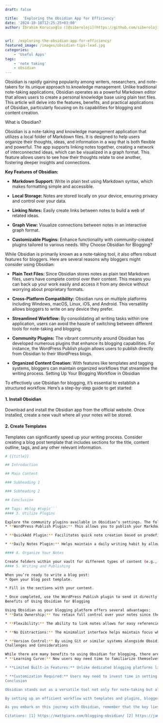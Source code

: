 ```yaml
---
draft: false

title:  'Exploring the Obsidian App for Efficiency'
date: '2024-10-18T12:25:25+03:00'
author: İbrahim Korucuoğlu ([@siberoloji](https://github.com/siberoloji))
 
 
url:  /exploring-the-obsidian-app-for-efficiency/
featured_image: /images/obsidian-tips-lead.jpg
categories:
    - 'Useful Apps'
tags:
    - 'note taking'
    - obsidian
---
```

Obsidian is rapidly gaining popularity among writers, researchers, and note-takers for its unique approach to knowledge management. Unlike traditional note-taking applications, Obsidian operates as a powerful Markdown editor that allows users to create a personal knowledge base using plain text files. This article will delve into the features, benefits, and practical applications of Obsidian, particularly focusing on its capabilities for blogging and content creation.

What is Obsidian?

Obsidian is a note-taking and knowledge management application that utilizes a local folder of Markdown files. It is designed to help users organize their thoughts, ideas, and information in a way that is both flexible and powerful. The app supports linking notes together, creating a network of interconnected ideas, which can be visualized in a graph format. This feature allows users to see how their thoughts relate to one another, fostering deeper insights and connections.

**Key Features of Obsidian:**
* **Markdown Support:** Write in plain text using Markdown syntax, which makes formatting simple and accessible.

* **Local Storage:** Notes are stored locally on your device, ensuring privacy and control over your data.

* **Linking Notes:** Easily create links between notes to build a web of related ideas.

* **Graph View:** Visualize connections between notes in an interactive graph format.

* **Customizable Plugins:** Enhance functionality with community-created plugins tailored to various needs.
Why Choose Obsidian for Blogging?

While Obsidian is primarily known as a note-taking tool, it also offers robust features for bloggers. Here are several reasons why bloggers might consider using Obsidian:
* **Plain Text Files:** Since Obsidian stores notes as plain text Markdown files, users have complete control over their content. This means you can back up your work easily and access it from any device without worrying about proprietary formats.

* **Cross-Platform Compatibility:** Obsidian runs on multiple platforms including Windows, macOS, Linux, iOS, and Android. This versatility allows bloggers to write on any device they prefer.

* **Streamlined Workflow:** By consolidating all writing tasks within one application, users can avoid the hassle of switching between different tools for note-taking and blogging.

* **Community Plugins:** The vibrant community around Obsidian has developed numerous plugins that enhance its blogging capabilities. For instance, the WordPress Publish plugin allows users to publish directly from Obsidian to their WordPress blogs.

* **Organized Content Creation:** With features like templates and tagging systems, bloggers can maintain organized workflows that streamline the writing process.
Setting Up Your Blogging Workflow in Obsidian

To effectively use Obsidian for blogging, it’s essential to establish a structured workflow. Here’s a step-by-step guide to get started:
#### 1. Install Obsidian

Download and install the Obsidian app from the official website. Once installed, create a new vault where all your notes will be stored.
#### 2. Create Templates

Templates can significantly speed up your writing process. Consider creating a blog post template that includes sections for the title, content outline, tags, and any other relevant information.
```bash
# {{title}}

## Introduction

## Main Content

### Subheading 1

### Subheading 2

## Conclusion

## Tags: #blog #topic```
#### 3. Utilize Plugins

Explore the community plugins available in Obsidian’s settings. The following plugins are particularly useful for bloggers:
* **WordPress Publish Plugin:** This allows you to publish your Markdown files directly to your WordPress site.

* **QuickAdd Plugin:** Facilitates quick note creation based on predefined templates.

* **Daily Notes Plugin:** Helps maintain a daily writing habit by allowing quick access to daily logs or journals.

#### 4. Organize Your Notes

Create folders within your vault for different types of content (e.g., drafts, published posts, ideas). Use tags to categorize your notes further.
#### 5. Writing and Publishing

When you’re ready to write a blog post:
* Open your blog post template.

* Fill in the sections with your content.

* Once completed, use the WordPress Publish plugin to send it directly to your blog.
Benefits of Using Obsidian for Blogging

Using Obsidian as your blogging platform offers several advantages:
* **Data Ownership:** You retain full control over your notes since they are stored locally.

* **Flexibility:** The ability to link notes allows for easy referencing of related content within your posts.

* **No Distractions:** The minimalist interface helps maintain focus while writing.

* **Version Control:** By using Git or similar systems alongside Obsidian, you can keep track of changes made over time.
Challenges and Considerations

While there are many benefits to using Obsidian for blogging, there are also some challenges:
* **Learning Curve:** New users may need time to familiarize themselves with Markdown syntax and the app's features.

* **Limited Built-in Features:** Unlike dedicated blogging platforms like WordPress or Ghost, Obsidian lacks certain built-in functionalities such as comment systems or SEO tools.

* **Customization Required:** Users may need to invest time in setting up their preferred workflows and plugins.
Conclusion

Obsidian stands out as a versatile tool not only for note-taking but also for blogging and content creation. Its unique features—such as local storage of Markdown files and extensive linking capabilities—make it an appealing choice for writers looking to streamline their processes while maintaining control over their content.

By setting up an efficient workflow with templates and plugins, bloggers can harness the power of Obsidian to enhance their writing experience significantly. Whether you’re just starting out or looking for ways to improve your existing blogging practice, exploring what Obsidian has to offer could be a game-changer in how you manage your writing projects.

As you embark on this journey with Obsidian, remember that the key lies in finding a workflow that suits your personal style and needs—making it easier than ever to turn thoughts into published content seamlessly.

Citations: [1] https://mattgiaro.com/blogging-obsidian/ [2] https://jamierubin.net/2022/04/12/practically-paperless-with-obsidian-episode-26-use-case-managing-my-blog-writing-in-obsidian/ [3] https://www.youtube.com/watch?v=fuEeZtQODXw [4] https://sebastiandedeyne.com/how-take-notes-my-obsidian-setup [5] https://www.reddit.com/r/ObsidianMD/comments/v7ouvk/would_obsidian_make_a_good_blogging_platformcms/ [6] https://cassidoo.co/post/publishing-from-obsidian/ [7] https://ewpratten.com/blog/obsidian-blogging/ [8] <a href="https://obsidian.md/blog/" target="_blank" rel="noopener" title="">https://obsidian.md/blog/</a>
